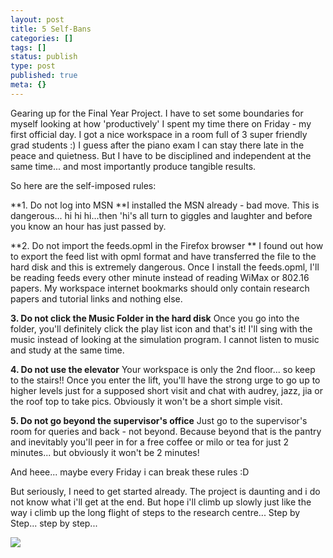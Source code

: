 ```yaml
---
layout: post
title: 5 Self-Bans
categories: []
tags: []
status: publish
type: post
published: true
meta: {}
---
```

Gearing up for the Final Year Project. I have to set some boundaries for myself looking at how 'productively' I spent my time there on Friday - my first official day. I got a nice workspace in a room full of 3 super friendly grad students :) I guess after the piano exam I can stay there late in the peace and quietness. But I have to be disciplined and independent at the same time... and most importantly produce tangible results.

So here are the self-imposed rules:

**1. Do not log into MSN **I installed the MSN already - bad move. This is dangerous... hi hi hi...then 'hi's all turn to giggles and laughter and before you know an hour has just passed by.

**2. Do not import the feeds.opml in the Firefox browser ** I found out how to export the feed list with opml format and have transferred the file to the hard disk and this is extremely dangerous. Once I install the feeds.opml, I'll be reading feeds every other minute instead of reading WiMax or 802.16 papers. My workspace internet bookmarks should only contain research papers and tutorial links and nothing else.

**3. Do not click the Music Folder in the hard disk** Once you go into the folder, you'll definitely click the play list icon and that's it! I'll sing with the music instead of looking at the simulation program. I cannot listen to music and study at the same time.

**4. Do not use the elevator** Your workspace is only the 2nd floor... so keep to the stairs!! Once you enter the lift, you'll have the strong urge to go up to higher levels just for a supposed short visit and chat with audrey, jazz, jia or the roof top to take pics. Obviously it won't be a short simple visit.

**5. Do not go beyond the supervisor's office** Just go to the supervisor's room for queries and back - not beyond. Because beyond that is the pantry and inevitably you'll peer in for a free coffee or milo or tea for just 2 minutes... but obviously it won't be 2 minutes!

And heee... maybe every Friday i can break these rules :D

But seriously, I need to get started already. The project is daunting and i do not know what i'll get at the end. But hope i'll climb up slowly just like the way i climb up the long flight of steps to the research centre... Step by Step... step by step...

![](http://static.flickr.com/74/225034361_5fcb5d544f.jpg)
